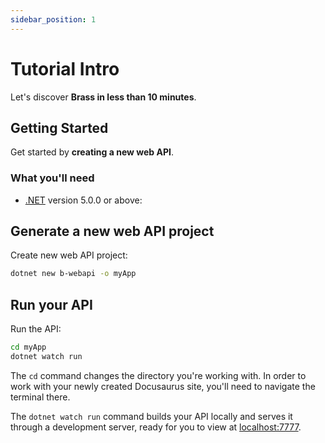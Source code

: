 ```yaml
---
sidebar_position: 1
---
```


# Tutorial Intro

Let's discover **Brass in less than 10 minutes**.

## Getting Started

Get started by **creating a new web API**.

### What you'll need

- [.NET](https://dotnet.microsoft.com/en-us/download) version 5.0.0 or above:

## Generate a new web API project

Create new web API project:

```bash
dotnet new b-webapi -o myApp
```

## Run your API

Run the API:

```bash
cd myApp
dotnet watch run
```

The `cd` command changes the directory you're working with. In order to work with your newly created Docusaurus site, you'll need to navigate the terminal there.

The `dotnet watch run` command builds your API locally and serves it through a development server, ready for you to view at [localhost:7777](http://localhost:7777/).
